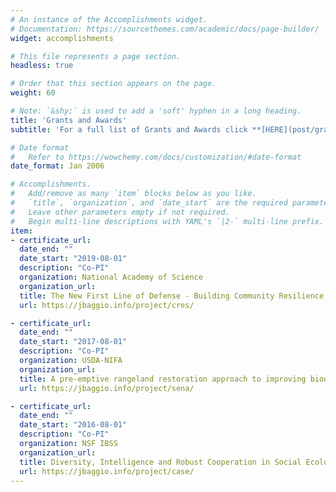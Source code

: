 ```yaml
---
# An instance of the Accomplishments widget.
# Documentation: https://sourcethemes.com/academic/docs/page-builder/
widget: accomplishments

# This file represents a page section.
headless: true

# Order that this section appears on the page.
weight: 60

# Note: `&shy;` is used to add a 'soft' hyphen in a long heading.
title: 'Grants and Awards'
subtitle: 'For a full list of Grants and Awards click **[HERE](post/grants-awards)**'

# Date format
#   Refer to https://wowchemy.com/docs/customization/#date-format
date_format: Jan 2006

# Accomplishments.
#   Add/remove as many `item` blocks below as you like.
#   `title`, `organization`, and `date_start` are the required parameters.
#   Leave other parameters empty if not required.
#   Begin multi-line descriptions with YAML's `|2-` multi-line prefix.
item:
- certificate_url:
  date_end: ""
  date_start: "2019-08-01"
  description: "Co-PI"
  organization: National Academy of Science
  organization_url:
  title: The New First Line of Defense - Building Community Resilience through Residential Risk Disclosure Resilience ($3,403,554.00)
  url: https://jbaggio.info/project/cres/

- certificate_url:
  date_end: ""
  date_start: "2017-08-01"
  description: "Co-PI"
  organization: USDA-NIFA
  organization_url:
  title: A pre-emptive rangeland restoration approach to improving biodiversity and provision of ecosystem services ($500,000)
  url: https://jbaggio.info/project/sena/

- certificate_url:
  date_end: ""
  date_start: "2016-08-01"
  description: "Co-PI"
  organization: NSF IBSS
  organization_url:
  title: Diversity, Intelligence and Robust Cooperation in Social Ecological Systems ($465,893)
  url: https://jbaggio.info/project/case/
---
```

